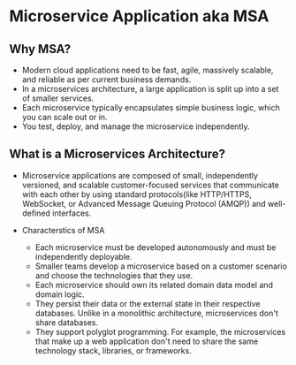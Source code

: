 # Microservice Application aka MSA
## Why MSA?
- Modern cloud applications need to be fast, agile, massively scalable, and reliable as per current business demands.
- In a microservices architecture, a large application is split up into a set of smaller services.
- Each microservice typically encapsulates simple business logic, which you can scale out or in. 
- You test, deploy, and manage the microservice independently. 
## What is a Microservices Architecture?
- Microservice applications are composed of small, independently versioned, and scalable customer-focused services that communicate with each other by using standard protocols(like HTTP/HTTPS, WebSocket, or Advanced Message Queuing Protocol (AMQP)) and well-defined interfaces.
- Characterstics of MSA

    
    - Each microservice must be developed autonomously and must be independently deployable.
    - Smaller teams develop a microservice based on a customer scenario and choose the technologies that they use.
    - Each microservice should own its related domain data model and domain logic.
    - They persist their data or the external state in their respective databases. Unlike in a monolithic architecture, microservices don't share databases.
    - They support polyglot programming. For example, the microservices that make up a web application don't need to share the same technology stack, libraries, or frameworks.

